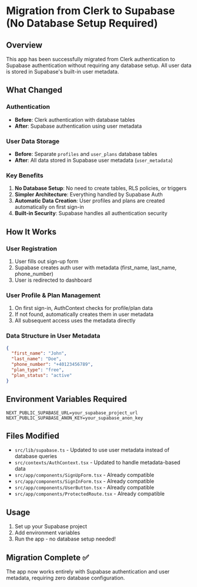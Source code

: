 # Migration from Clerk to Supabase (No Database Setup Required)

## Overview

This app has been successfully migrated from Clerk authentication to Supabase authentication without requiring any database setup. All user data is stored in Supabase's built-in user metadata.

## What Changed

### Authentication

- **Before**: Clerk authentication with database tables
- **After**: Supabase authentication using user metadata

### User Data Storage

- **Before**: Separate `profiles` and `user_plans` database tables
- **After**: All data stored in Supabase user metadata (`user_metadata`)

### Key Benefits

1. **No Database Setup**: No need to create tables, RLS policies, or triggers
2. **Simpler Architecture**: Everything handled by Supabase Auth
3. **Automatic Data Creation**: User profiles and plans are created automatically on first sign-in
4. **Built-in Security**: Supabase handles all authentication security

## How It Works

### User Registration

1. User fills out sign-up form
2. Supabase creates auth user with metadata (first_name, last_name, phone_number)
3. User is redirected to dashboard

### User Profile & Plan Management

1. On first sign-in, AuthContext checks for profile/plan data
2. If not found, automatically creates them in user metadata
3. All subsequent access uses the metadata directly

### Data Structure in User Metadata

```json
{
  "first_name": "John",
  "last_name": "Doe",
  "phone_number": "+40123456789",
  "plan_type": "free",
  "plan_status": "active"
}
```

## Environment Variables Required

```env
NEXT_PUBLIC_SUPABASE_URL=your_supabase_project_url
NEXT_PUBLIC_SUPABASE_ANON_KEY=your_supabase_anon_key
```

## Files Modified

- `src/lib/supabase.ts` - Updated to use user metadata instead of database queries
- `src/contexts/AuthContext.tsx` - Updated to handle metadata-based data
- `src/app/components/SignUpForm.tsx` - Already compatible
- `src/app/components/SignInForm.tsx` - Already compatible
- `src/app/components/UserButton.tsx` - Already compatible
- `src/app/components/ProtectedRoute.tsx` - Already compatible

## Usage

1. Set up your Supabase project
2. Add environment variables
3. Run the app - no database setup needed!

## Migration Complete ✅

The app now works entirely with Supabase authentication and user metadata, requiring zero database configuration.
